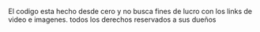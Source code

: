 El codigo esta hecho desde cero y no busca fines de lucro con los links de video e imagenes.
todos los derechos reservados a sus dueños
